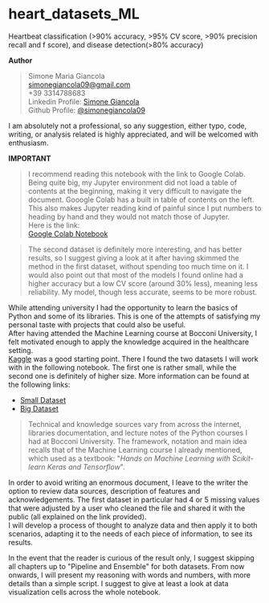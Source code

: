 # heart_datasets_ML
Heartbeat classification (>90% accuracy, >95% CV score, >90% precision recall and f score), and disease detection(>80% accuracy) <br>


**Author** <br>
> Simone Maria Giancola <br>
simonegiancola09@gmail.com <br>
+39 3314788683 <br>
Linkedin Profile: [Simone Giancola](https://www.linkedin.com/in/simone-maria-giancola-011465173/) <br> 
Github Profile: [@simonegiancola09](https://github.com/simonegiancola09)

I am absolutely not a professional, so any suggestion, either typo, code, writing, or analysis related is highly appreciated, and will be welcomed with enthusiasm. <br>

**IMPORTANT**
> I recommend reading this notebook with the link to Google Colab. Being quite big, my Jupyter environment did not load a table of contents at the beginning, making it very difficult to navigate the document. Gooogle Colab has a built in table of contents on the left.  This also makes Jupyter reading kind of painful since I put numbers to heading by hand and they would not match those of Jupyter. <br>
Here is the link: <br> [Google Colab Notebook](https://colab.research.google.com/drive/1xP2SACZ2Kc0G7zUvOreoYbYLegiuCgbP?usp=sharing)

> The second dataset is definitely more interesting, and has better results, so I suggest giving a look at it after having skimmed the method in the first dataset, without spending too much time on it. I would also point out that most of the models I found online had a higher accuracy but a low CV score (around 30% less), meaning less reliability. My model, though less accurate, seems to be more robust. <br>

While attending university I had the opportunity to learn the basics of Python and some of its libraries. This is one of the attempts of satisfying my personal taste with projects that could also be useful. <br>
After having attended the Machine Learning course at Bocconi University, I felt motivated enough to apply the knowledge acquired in the healthcare setting. <br>
[Kaggle](https://www.kaggle.com/) was a good starting point. There I found the two datasets I will work with in the following notebook. The first one is rather small, while the second one is definitely of higher size. More information can be found at the following links: <br>
   * [Small Dataset](https://www.kaggle.com/cherngs/heart-disease-cleveland-uci) <br>
   * [Big Dataset](https://www.kaggle.com/shayanfazeli/heartbeat?select=mitbih_train.csv) <br>

> Technical and knowledge sources vary from across the internet, libraries documentation, and lecture notes of the Python courses I had at Bocconi University. The framework, notation and main idea recalls that of the Machine Learning course I already mentioned, which used as a textbook: "_Hands on Machine Learning with Scikit-learn Keras and Tensorflow_". <br>

In order to avoid writing an enormous document, I leave to the writer the option to review data sources, description of features and acknowledgements. The first dataset in particular had 4 or 5 missing values that were adjusted by a user who cleaned the file and shared it with the public (all explained on the link provided). <br>
I will develop a process of thought to analyze data and then apply it to both scenarios, adapting it to the needs of each piece of information, to see its results. <br> 

In the event that the reader is curious of the result only, I suggest skipping all chapters up to "Pipeline and Ensemble" for both datasets. From now onwards, I will present my reasoning with words and numbers, with more details than a simple script. I suggest to give at least a look at data visualization cells across the whole notebook.  <br>

